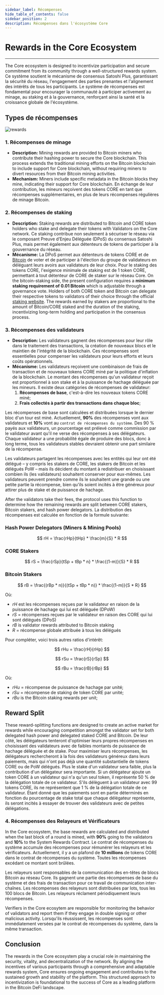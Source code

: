```yaml
---
sidebar_label: Récompenses
hide_table_of_contents: false
sidebar_position: 2
description: Récompenses dans l'écosystème Core
---
```


# Rewards in the Core Ecosystem

---

The Core ecosystem is designed to incentivize participation and secure commitment from its community through a well-structured rewards system. Ce système soutient le mécanisme de consensus Satoshi Plus, garantissant la sécurité du réseau, l'engagement des parties prenantes et l'alignement des intérêts de tous les participants. Le système de récompenses est fondamental pour encourager la communauté à participer activement au minage, au staking et à la gouvernance, renforçant ainsi la santé et la croissance globale de l'écosystème.

## Types de récompenses

![rewards](../../../../static/img/validator/Reward-Distribution.png)

### 1. Récompenses de minage

- **Description:** Mining rewards are provided to Bitcoin miners who contribute their hashing power to secure the Core blockchain. This process extends the traditional mining efforts on the Bitcoin blockchain to include support for Core blockchain, without requiring miners to divert resources from their Bitcoin mining activities.
- **Mechanism:** Miners include specific metadata in the Bitcoin blocks they mine, indicating their support for Core blockchain. En échange de leur contribution, les mineurs reçoivent des tokens CORE en tant que récompenses supplémentaires, en plus de leurs récompenses régulières de minage Bitcoin.

### 2. Récompenses de staking

- **Description:** Staking rewards are distributed to Bitcoin and CORE token holders who stake and delegate their tokens with Validators on the Core network. Ce staking contribue non seulement à sécuriser le réseau via le composant Preuve d’Enjeu Déléguée (DPoS) du consensus Satoshi Plus, mais permet également aux détenteurs de tokens de participer à la gouvernance du réseau.
- **Mécanisme:** La DPoS permet aux détenteurs de tokens CORE et de [Bitcoin](../../products/btc-staking/overview.md) de voter et de participer à l'élection du groupe de validateurs en déléguant leurs avoirs aux validateurs de leur choix. Pour le staking des tokens CORE, l'exigence minimale de staking est de 1 token CORE, permettant à tout détenteur de CORE de staker sur le réseau Core. On the bitcoin-staking side, the present configuration requires a **minimum staking requirement of 0.01 Bitcoin** which is adjustable through a governance vote. Holders of both CORE token and Bitcoin can delegate their respective tokens to validators of their choice through the official [staking website](https://stake.coredao.org/). The rewards earned by stakers are proportional to the amount of Bitcoin/CORE staked and the duration of the staking, incentivizing long-term holding and participation in the consensus process.

### 3. Récompenses des validateurs

- **Description:** Les validateurs gagnent des récompenses pour leur rôle dans le traitement des transactions, la création de nouveaux blocs et le maintien de l'intégrité de la blockchain. Ces récompenses sont essentielles pour compenser les validateurs pour leurs efforts et leurs coûts opérationnels.
- **Mécanisme:** Les validateurs reçoivent une combinaison de frais de transaction et de nouveaux tokens CORE miné par la politique d'inflation de la blockchain. Le montant des récompenses qu'un validateur reçoit est proportionnel à son stake et à la puissance de hachage déléguée par les mineurs. Il existe deux catégories de récompenses de validateur:
  1. **Récompenses de base**, c'est-à-dire les nouveaux tokens CORE miné;
  2. **Frais collectés à partir des transactions dans chaque bloc**;

Les récompenses de base sont calculées et distribuées lorsque le dernier bloc d'un tour est miné. Actuellement, **90%** des récompenses vont aux validateurs et **10%** vont au `contrat de récompenses du système`. Des 90 % payés aux validateurs, un pourcentage est prélevé comme commission par le validateur avant qu'il ne verse des récompenses à ses délégateurs. Chaque validateur a une probabilité égale de produire des blocs, donc à long terme, tous les validateurs stables devraient obtenir une part similaire de la récompense.

Les validateurs partagent les récompenses avec les entités qui leur ont été délégué – y compris les stakers de CORE, les stakers de Bitcoin et les délégués PoW – mais ils décident du montant à redistribuer en choisissant combien ils (les validateurs) souhaitent conserver pour eux-mêmes. Les validateurs peuvent prendre comme ils le souhaitent une grande ou une petite partie la récompense, bien qu'ils soient incités à être généreux pour attirer plus de stake et de puissance de hachage.

After the validators take their fees, the protocol uses this function to determine how the remaining rewards are split between CORE stakers, Bitcoin stakers, and hash power delegators. La distribution des récompenses est calculée en fonction de la formule suivante:

### Hash Power Delegators (Miners & Mining Pools)

$$
    rH = \frac{rHp}{tHp} * \frac{m}{S} * R
$$

### CORE Stakers

$$
    rS = \frac{rSp}{tSp + tBp * n} * \frac{(1-m)}{S} * R
$$

### Bitcoin Stakers

$$
    rB = \frac{(rBp * n)}{(tSp + tBp * n)} * \frac{(1-m)}{S * R}
$$

Où:

- $rH$ est les récompenses reçues par le validateur en raison de la puissance de hachage qui lui est déléguée (DPoW)
- $rS$ = récompenses reçues par le validateur en raison des CORE qui lui sont délégués (DPoS)
- $rB$ is validator rewards attributed to Bitcoin staking
- $R$ = récompense globale attribuée à tous les délégués

Pour compléter, voici trois autres ratios d'intérêt:

$$
    rHu = \frac{rH}{rHp}
$$

$$
    rSu = \frac{rS}{rSp}
$$

$$
    rBu = \frac{rB}{rBp}
$$

Où:

- $rHu$ = récompense de puissance de hachage par unité;
- $rSu$ = récompense de staking de token CORE par unité;
- $rBu$ is the Bitcoin staking rewards per unit;

## Reward Split

These reward-splitting functions are designed to create an active market for rewards while encouraging competition amongst the validator set for both delegated hash power and delegated staked CORE and Bitcoin. De leur côté, les délégateurs tenteront d'optimiser leurs propres récompenses en choisissant des validateurs avec de faibles montants de puissance de hachage déléguée et de stake. Pour maximiser leurs récompenses, les délégateurs rechercheront à la fois des validateurs généreux dans leurs paiements, mais qui n'ont pas déjà une quantité substantielle de tokens CORE ou de PoW délégués. Plus le stake d'un validateur sera faible, plus la contribution d'un délégateur sera importante. Si un délégateur ajoute un token CORE à un validateur qui n'a qu'un seul token, il représente 50 % de la délégation totale de ce validateur. S'ils délèguent à un validateur avec 99 tokens CORE, ils ne représentent que 1 % de la délégation totale de ce validateur. Étant donné que les paiements sont en partie déterminés en fonction du pourcentage de stake total que chaque délégateur représente, ils seront incités à essayer de trouver des validateurs avec de petites délégations.

### 4. Récompenses des Relayeurs et Vérificateurs

In the Core ecosystem, the base rewards are calculated and distributed when the last block of a round is mined, with **90%** going to the validators and **10%** to the System Rewards Contract. Le contrat de récompenses du système accumule des récompenses pour rémunérer les relayeurs et les vérificateurs. Actuellement, il y a un plafond de **10 millions** de tokens CORE dans le contrat de récompenses du système. Toutes les récompenses excédant ce montant sont brûlées.

Les relayeurs sont responsables de la communication des en-têtes de blocs Bitcoin au réseau Core. Ils gagnent une partie des récompenses de base du système et des frais de transaction pour ce travail de communication inter-chaînes. Les récompenses des relayeurs sont distribuées par lots, tous les 100 blocs de Bitcoin. Les relayeurs réclament périodiquement leurs récompenses.

Verifiers in the Core ecosytem are responsible for monitoring the behavior of validators and report them if they engage in double signing or other malicious activity. Lorsqu'ils réussissent, les récompenses sont immédiatement versées par le contrat de récompenses du système, dans la même transaction.

## Conclusion

The rewards in the Core ecosystem play a crucial role in maintaining the security, vitality, and decentralization of the network. By aligning the incentives of various participants through a comprehensive and adaptable rewards system, Core ensures ongoing engagement and contributes to the sustained growth and stability of the platform. This structured approach to incentivization is foundational to the success of Core as a leading platform in the Bitcoin DeFi landscape.
